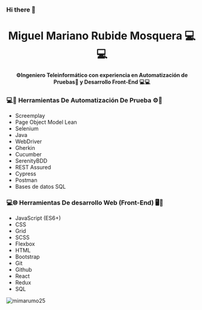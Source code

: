 
### Hi there 👋
<div align='center'>
  <h1> Miguel Mariano Rubide Mosquera 💻💻</h1>
  <b>⚙Ingeniero Teleinformático con experiencia en Automatización de Pruebas🧾 y Desarrollo Front-End 💻💻</b>
</div>


### 💻🔧 Herramientas De Automatización De Prueba ⚙️🤖
<ul>
  <li>Screemplay</li>
  <li>Page Object Model Lean</li>
  <li>Selenium</li>
  <li>Java</li>
  <li>WebDriver</li>
  <li>Gherkin</li>
  <li>Cucumber</li>
  <li>SerenityBDD</li>
  <li>REST Assured</li>
  <li>Cypress</li>
  <li>Postman</li>
  <li>Bases de datos SQL</li>
</ul>

### 💻🌐 Herramientas De desarrollo Web (Front-End) 🖥️🎨
<ul>
  <li>JavaScript (ES6+)</li>
  <li>CSS</li>
  <li>Grid</li>
  <li>SCSS</li>
  <li>Flexbox</li>
  <li>HTML</li>
  <li>Bootstrap</li>
  <li>Git</li>
  <li>Github</li>
  <li>React</li>
  <li>Redux</li>
  <li>SQL</li>
</ul>

<img src="https://github-readme-stats.vercel.app/api?username=mimarumo25&show_icons=true&theme=dracula&hide=stars,issues" alt="mimarumo25" />
